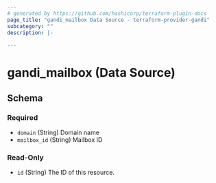```yaml
---
# generated by https://github.com/hashicorp/terraform-plugin-docs
page_title: "gandi_mailbox Data Source - terraform-provider-gandi"
subcategory: ""
description: |-
  
---
```


# gandi_mailbox (Data Source)





<!-- schema generated by tfplugindocs -->
## Schema

### Required

- `domain` (String) Domain name
- `mailbox_id` (String) Mailbox ID

### Read-Only

- `id` (String) The ID of this resource.


